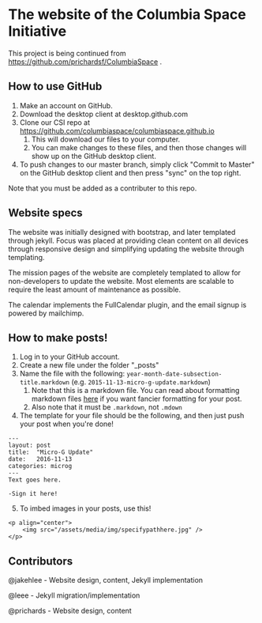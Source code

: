 # The website of the Columbia Space Initiative

This project is being continued from https://github.com/prichardsf/ColumbiaSpace .

## How to use GitHub

1. Make an account on GitHub.
2. Download the desktop client at desktop.github.com
3. Clone our CSI repo at https://github.com/columbiaspace/columbiaspace.github.io 
	1. This will download our files to your computer.
	2. You can make changes to these files, and then those changes will show up on the GitHub desktop client.
4. To push changes to our master branch, simply click "Commit to Master" on the GitHub desktop client and then press "sync" on the top right.

Note that you must be added as a contributer to this repo.

## Website specs

The website was initially designed with bootstrap, and later templated through jekyll. Focus was placed at providing clean content on all devices through responsive design and simplifying updating the website through templating.

The mission pages of the website are completely templated to allow for non-developers to update the website. Most elements are scalable to require the least amount of maintenance as possible.

The calendar implements the FullCalendar plugin, and the email signup is powered by mailchimp.

## How to make posts!

1. Log in to your GitHub account.
2. Create a new file under the folder "_posts"
3. Name the file with the following: `year-month-date-subsection-title.markdown` (e.g. `2015-11-13-micro-g-update.markdown`)
	1. Note that this is a markdown file. You can read about formatting markdown files [here](https://help.github.com/articles/markdown-basics/) if you want fancier formatting for your post.
	2. Also note that it must be `.markdown`, not `.mdown`
4. The template for your file should be the following, and then just push your post when you're done!

```
---
layout: post
title:  "Micro-G Update"
date:   2016-11-13
categories: microg
---
Text goes here.

-Sign it here!
```

5. To imbed images in your posts, use this!

```
<p align="center">
	<img src="/assets/media/img/specifypathhere.jpg" />
</p>
```

## Contributors

@jakehlee - Website design, content, Jekyll implementation

@leee - Jekyll migration/implementation

@prichards - Website design, content

